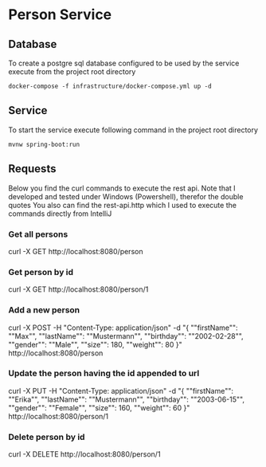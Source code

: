 # Person Service

## Database

To create a postgre sql database configured to be used by the service execute from the project root directory

`docker-compose -f infrastructure/docker-compose.yml up -d`

## Service

To start the service execute following command in the project root directory

`mvnw spring-boot:run`

## Requests

Below you find the curl commands to execute the rest api. Note that I developed and tested under Windows (Powershell), therefor the double quotes
You also can find the rest-api.http which I used to execute the commands directly from IntelliJ 

### Get all persons

curl -X GET http://localhost:8080/person

### Get person by id

curl -X GET http://localhost:8080/person/1

### Add a new person

curl -X POST -H "Content-Type: application/json" -d "{ ""firstName"": ""Max"", ""lastName"": ""Mustermann"", ""birthday"": ""2002-02-28"", ""gender"": ""Male"", ""size"": 180, ""weight"": 80 }" http://localhost:8080/person

### Update the person having the id appended to url

curl -X PUT -H "Content-Type: application/json" -d "{ ""firstName"": ""Erika"", ""lastName"": ""Mustermann"", ""birthday"": ""2003-06-15"", ""gender"": ""Female"", ""size"": 160, ""weight"": 60 }" http://localhost:8080/person/1

### Delete person by id

curl -X DELETE http://localhost:8080/person/1